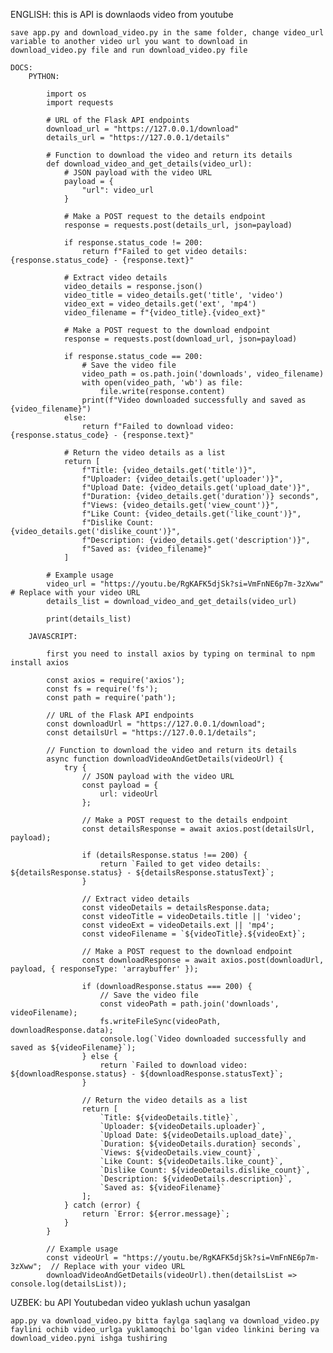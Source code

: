 
ENGLISH:
    this is API is downlaods video from youtube

    save app.py and download_video.py in the same folder, change video_url variable to another video url you want to download in download_video.py file and run download_video.py file

    DOCS:
        PYTHON:
    
            import os
            import requests
    
            # URL of the Flask API endpoints
            download_url = "https://127.0.0.1/download"
            details_url = "https://127.0.0.1/details"
    
            # Function to download the video and return its details
            def download_video_and_get_details(video_url):
                # JSON payload with the video URL
                payload = {
                    "url": video_url
                }
    
                # Make a POST request to the details endpoint
                response = requests.post(details_url, json=payload)
    
                if response.status_code != 200:
                    return f"Failed to get video details: {response.status_code} - {response.text}"
    
                # Extract video details
                video_details = response.json()
                video_title = video_details.get('title', 'video')
                video_ext = video_details.get('ext', 'mp4')
                video_filename = f"{video_title}.{video_ext}"
    
                # Make a POST request to the download endpoint
                response = requests.post(download_url, json=payload)
    
                if response.status_code == 200:
                    # Save the video file
                    video_path = os.path.join('downloads', video_filename)
                    with open(video_path, 'wb') as file:
                        file.write(response.content)
                    print(f"Video downloaded successfully and saved as {video_filename}")
                else:
                    return f"Failed to download video: {response.status_code} - {response.text}"
    
                # Return the video details as a list
                return [
                    f"Title: {video_details.get('title')}",
                    f"Uploader: {video_details.get('uploader')}",
                    f"Upload Date: {video_details.get('upload_date')}",
                    f"Duration: {video_details.get('duration')} seconds",
                    f"Views: {video_details.get('view_count')}",
                    f"Like Count: {video_details.get('like_count')}",
                    f"Dislike Count: {video_details.get('dislike_count')}",
                    f"Description: {video_details.get('description')}",
                    f"Saved as: {video_filename}"
                ]
    
            # Example usage
            video_url = "https://youtu.be/RgKAFK5djSk?si=VmFnNE6p7m-3zXww"  # Replace with your video URL
            details_list = download_video_and_get_details(video_url)
    
            print(details_list)
    
        JAVASCRIPT:
    
            first you need to install axios by typing on terminal to npm install axios
    
            const axios = require('axios');
            const fs = require('fs');
            const path = require('path');
    
            // URL of the Flask API endpoints
            const downloadUrl = "https://127.0.0.1/download";
            const detailsUrl = "https://127.0.0.1/details";
    
            // Function to download the video and return its details
            async function downloadVideoAndGetDetails(videoUrl) {
                try {
                    // JSON payload with the video URL
                    const payload = {
                        url: videoUrl
                    };
    
                    // Make a POST request to the details endpoint
                    const detailsResponse = await axios.post(detailsUrl, payload);
    
                    if (detailsResponse.status !== 200) {
                        return `Failed to get video details: ${detailsResponse.status} - ${detailsResponse.statusText}`;
                    }
    
                    // Extract video details
                    const videoDetails = detailsResponse.data;
                    const videoTitle = videoDetails.title || 'video';
                    const videoExt = videoDetails.ext || 'mp4';
                    const videoFilename = `${videoTitle}.${videoExt}`;
    
                    // Make a POST request to the download endpoint
                    const downloadResponse = await axios.post(downloadUrl, payload, { responseType: 'arraybuffer' });
    
                    if (downloadResponse.status === 200) {
                        // Save the video file
                        const videoPath = path.join('downloads', videoFilename);
                        fs.writeFileSync(videoPath, downloadResponse.data);
                        console.log(`Video downloaded successfully and saved as ${videoFilename}`);
                    } else {
                        return `Failed to download video: ${downloadResponse.status} - ${downloadResponse.statusText}`;
                    }
    
                    // Return the video details as a list
                    return [
                        `Title: ${videoDetails.title}`,
                        `Uploader: ${videoDetails.uploader}`,
                        `Upload Date: ${videoDetails.upload_date}`,
                        `Duration: ${videoDetails.duration} seconds`,
                        `Views: ${videoDetails.view_count}`,
                        `Like Count: ${videoDetails.like_count}`,
                        `Dislike Count: ${videoDetails.dislike_count}`,
                        `Description: ${videoDetails.description}`,
                        `Saved as: ${videoFilename}`
                    ];
                } catch (error) {
                    return `Error: ${error.message}`;
                }
            }
    
            // Example usage
            const videoUrl = "https://youtu.be/RgKAFK5djSk?si=VmFnNE6p7m-3zXww";  // Replace with your video URL
            downloadVideoAndGetDetails(videoUrl).then(detailsList => console.log(detailsList));

UZBEK:
    bu API Youtubedan video yuklash uchun yasalgan

    app.py va download_video.py bitta faylga saqlang va download_video.py faylini ochib video_urlga yuklamoqchi bo'lgan video linkini bering va download_video.pyni ishga tushiring

